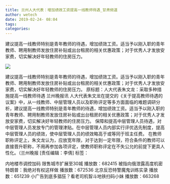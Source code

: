 ```yaml
---
title: 兰州人大代表：增加绩效工资提高一线教师待遇_甘肃频道
author: wetech
date: 2019-02-24- 08:04
tags: 
categories: 
---
```

建议提高一线教师特别是青年教师的待遇，增加绩效工资。适当予以刚入职的青年教师、聘用制教师发放住房补贴或出台租房的相关优惠政策；对于优秀人才发放安家费，切实解决好年轻教师的住房压力。
<!-- more -->
                
<img align="center" border="0" src="http://p2.ifengimg.com/a/2016/0810/204c433878d5cf9size1_w16_h16.png" />
                
                
            
建议提高一线教师特别是青年教师的待遇，增加绩效工资。适当予以刚入职的青年教师、聘用制教师发放住房补贴或出台租房的相关优惠政策；对于优秀人才发放安家费，切实解决好年轻教师的住房压力。
原标题：人大代表朱文龙：采取多种措施提高一线教师待遇
兰州晚报讯 人大代表朱文龙在提交的《关于提高教师待遇的议案》中，从一线教师、中层管理人员以及职称评定等多方面面临的难题调研分析，建议提高一线教师特别是青年教师的待遇，增加绩效工资。适当予以刚入职的青年教师、聘用制教师发放住房补贴或出台租房的相关优惠政策；对于优秀人才发放安家费，切实解决好年轻教师的住房压力。
保障和提高中层管理人员待遇，对中层管理人员发放专门的管理津贴。在中层管理人员内部实行评优选先制度，提高中层管理人员的绩效，使中层管理人员的绩效略高于或等同于班主任费。
在教师职称评定上，朱文龙认为，应放宽年限，对于达到一定年限，符合条件的教师可以直接晋升职称，不用再参加各项评定，使教师职称评定在不失公允的前提下更具人性化。（兰州晚报
[责任编辑：李倩]
标签：
 
 
 
 
             
内地楼市调控加码 限售城市扩展至30城
播放数：682415
被指向俄泄露高度机密 特朗普：我绝对有权这样做
播放数：672536
北京反恐特警魔鬼训练实录
播放数：651239
小广告到底多猖狂？看老司机智斗地铁扫码小妹
播放数：663268
